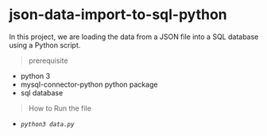 # json-data-import-to-sql-python

In this project, we are loading the data from a JSON file into a SQL database using a Python script.

> prerequisite
- python 3
- mysql-connector-python python package
- sql database

> How to Run the file
- *`python3 data.py`*


